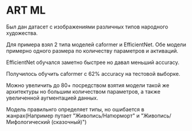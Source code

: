 # ART ML
Был дан датасет с изображениями различных типов народного художества.

Для примера взял 2 типа моделей caformer и EfficientNet. Обе модели примерно одного размера по количеству параметров и активаций. 

EfficientNet обучался заметно быстрее но давал меньший accuracy.

Получилось обучить caformer c 62% accuracy на тестовой выборке. 

Можно увеличить до 80+ посредством взятия модели такой же архитектуры но большим количеством параметров, а также увеличенной аугментацией данных.

Модель правильнго определяет типы, но ошибается в жанрах(Например путает "Живопись/Натюрморт" и "Живопись/Мифологический (сказочный)")
